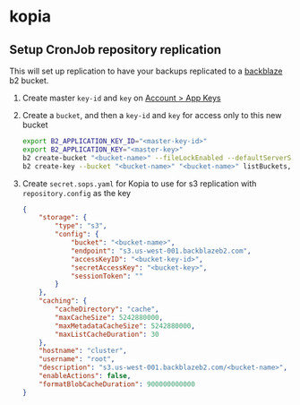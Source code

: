 # kopia

## Setup CronJob repository replication

This will set up replication to have your backups replicated to a [backblaze](https://www.backblaze.com/) b2 bucket.

1. Create master `key-id` and `key` on [Account > App Keys](https://secure.backblaze.com/app_keys.htm)

2. Create a `bucket`, and then a `key-id` and `key` for access only to this new bucket
    ```sh
    export B2_APPLICATION_KEY_ID="<master-key-id>"
    export B2_APPLICATION_KEY="<master-key>"
    b2 create-bucket "<bucket-name>" --fileLockEnabled --defaultServerSideEncryption "SSE-B2"
    b2 create-key --bucket "<bucket-name>" "<bucket-name>" listBuckets,readBuckets,listFiles,readFiles,writeFiles,readBucketEncryption,readBucketReplications,readBucketRetentions,readFileRetentions,writeFileRetentions,readFileLegalHolds
    ```

3. Create `secret.sops.yaml` for Kopia to use for s3 replication with `repository.config` as the key
    ```json
    {
        "storage": {
            "type": "s3",
            "config": {
                "bucket": "<bucket-name>",
                "endpoint": "s3.us-west-001.backblazeb2.com",
                "accessKeyID": "<bucket-key-id>",
                "secretAccessKey": "<bucket-key>",
                "sessionToken": ""
            }
        },
        "caching": {
            "cacheDirectory": "cache",
            "maxCacheSize": 5242880000,
            "maxMetadataCacheSize": 5242880000,
            "maxListCacheDuration": 30
        },
        "hostname": "cluster",
        "username": "root",
        "description": "s3.us-west-001.backblazeb2.com/<bucket-name>",
        "enableActions": false,
        "formatBlobCacheDuration": 900000000000
    }
    ```
